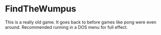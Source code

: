 # FindTheWumpus
This is a really old game. It goes back to before games like pong were even around. Recommended running in a DOS menu for full effect.
